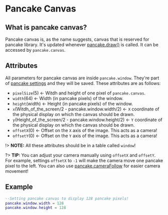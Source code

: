 # Pancake Canvas

## What is pancake canvas?

Pancake canvas is, as the name suggests, canvas that is reserved for pancake library. It's updated whenever [pancake.draw()](http://mightypancake.games/#/documentation/functions/pancake.draw()) is called. It can be accessed by `pancake.canvas`.

## Attributes

All parameters for pancake canvas are inside `pancake.window`. They're part of [pancake settings](http://mightypancake.games/#/documentation/topics/settings) and they will be saved. These attributes are as follows:

* `pixelSize`(5) <- Witdh and height of one pixel of `pancake.canvas`.
* `width`(64) <- Width (in pancake pixels) of the window.
* `height`(width) <- Height (in pancake pixels) of the window.
* `x`(Witdh_of_the_screen/2 - pancake.window.width/2) <- `X` coordinate of the physical display on which the canvas should be drawn.
* `y`(Height_of_the_screen/2 - pancake.window.height/2) <- `Y` coordinate of the physical display on which the canvas should be drawn.
* `offsetX`(0) <- Offset on the `X` axis of the image. This acts as a camera!
* `offsetY`(0) <- Offset on the `Y` axis of the image. This acts as a camera!

!> **NOTE:** All these attributes should be in a table called `window`!

?> **TIP:** You can adjust your camera manually using `offsetX` and `offsetY`. For example, settings `offsetX` to `-1` will make the camera move one pancake pixel to the left. You can also use [pancake.cameraFollow](http://mightypancake.games/#/documentation/topics/pancake.cameraFollow) for easier camera movement!

## Example

```lua
--Setting pancake canvas to display 128 pancake pixels!
pancake.window.width = 128
pancake.window.height = 128
```
